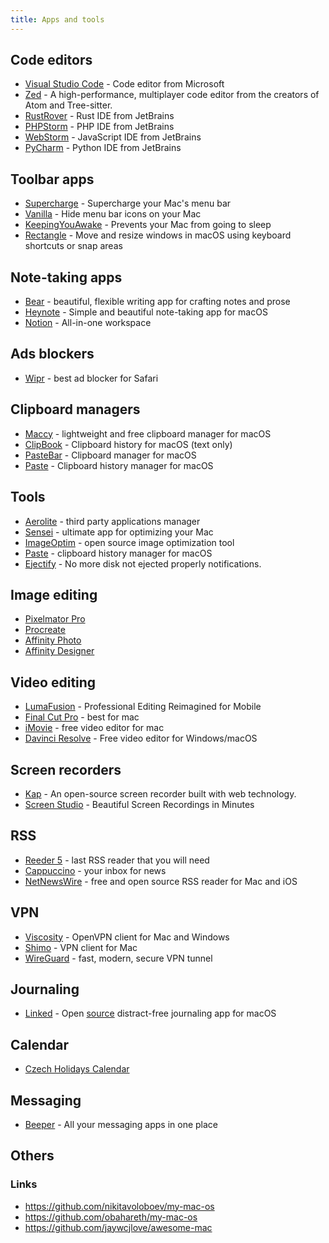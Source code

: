 ```yaml
---
title: Apps and tools
---
```


## Code editors

- [Visual Studio Code](https://code.visualstudio.com/) - Code editor from Microsoft
- [Zed](https://zedapp.org/) - A high-performance, multiplayer code editor from the creators of Atom and Tree-sitter.
- [RustRover](https://www.jetbrains.com/rust/) - Rust IDE from JetBrains
- [PHPStorm](https://www.jetbrains.com/phpstorm/) - PHP IDE from JetBrains
- [WebStorm](https://www.jetbrains.com/webstorm/) - JavaScript IDE from JetBrains
- [PyCharm](https://www.jetbrains.com/pycharm/) - Python IDE from JetBrains

## Toolbar apps

- [Supercharge](https://sindresorhus.com/supercharge) - Supercharge your Mac's menu bar
- [Vanilla](https://matthewpalmer.net/vanilla/) - Hide menu bar icons on your Mac
- [KeepingYouAwake](https://keepingyouawake.app/) - Prevents your Mac from going to sleep
- [Rectangle](https://rectangleapp.com/) - Move and resize windows in macOS using keyboard shortcuts or snap areas

## Note-taking apps

- [Bear](https://bear.app/) - beautiful, flexible writing app for crafting notes and prose
- [Heynote](https://heynote.com/) - Simple and beautiful note-taking app for macOS
- [Notion](https://www.notion.so/) - All-in-one workspace

## Ads blockers

- [Wipr](https://kaylees.site/wipr2.html) - best ad blocker for Safari

## Clipboard managers

- [Maccy](https://maccy.app/) - lightweight and free clipboard manager for macOS
- [ClipBook](https://clipbook.app/) - Clipboard history for macOS (text only)
- [PasteBar](https://www.pastebar.app/) - Clipboard manager for macOS
- [Paste](https://pasteapp.me/) - Clipboard history manager for macOS

## Tools

- [Aerolite](https://aerolite.dev/applite/index.html) - third party applications manager
- [Sensei](https://cindori.com/sensei) - ultimate app for optimizing your Mac
- [ImageOptim](https://imageoptim.com/mac) - open source image optimization tool
- [Paste](https://pasteapp.me/) - clipboard history manager for macOS
- [Ejectify](https://ejectify.app/) - No more disk not ejected properly notifications.

## Image editing

- [Pixelmator Pro](https://www.pixelmator.com/pro/)
- [Procreate](https://procreate.art/)
- [Affinity Photo](https://affinity.serif.com/en-gb/photo/)
- [Affinity Designer](https://affinity.serif.com/en-gb/designer/)

## Video editing

- [LumaFusion](https://luma-touch.com/) - Professional Editing Reimagined for Mobile
- [Final Cut Pro](https://www.apple.com/final-cut-pro/) - best for mac
- [iMovie](https://www.apple.com/imovie/) - free video editor for mac
- [Davinci Resolve](https://www.blackmagicdesign.com/products/davinciresolve/) - Free video editor for Windows/macOS

## Screen recorders

- [Kap](https://getkap.co/) - An open-source screen recorder built with web technology.
- [Screen Studio](https://www.screen.studio/) - Beautiful Screen Recordings in Minutes

## RSS

- [Reeder 5](https://reederapp.com/) - last RSS reader that you will need
- [Cappuccino](https://cappuccinoapp.com/) - your inbox for news
- [NetNewsWire](https://netnewswire.com/) - free and open source RSS reader for Mac and iOS

## VPN

- [Viscosity](https://www.sparklabs.com/viscosity/) - OpenVPN client for Mac and Windows
- [Shimo](https://www.shimovpn.com/) - VPN client for Mac
- [WireGuard](https://www.wireguard.com/) - fast, modern, secure VPN tunnel

## Journaling

- [Linked](https://uselinked.com/) - Open [source](https://github.com/lostdesign/linked) distract-free journaling app
  for macOS

## Calendar

- [Czech Holidays Calendar](webcal://www.google.com/calendar/ical/czech__cs%40holiday.calendar.google.com/public/basic.ics)

## Messaging

- [Beeper](https://www.beeper.com/) - All your messaging apps in one place

## Others

### Links

- https://github.com/nikitavoloboev/my-mac-os
- https://github.com/obahareth/my-mac-os
- https://github.com/jaywcjlove/awesome-mac
